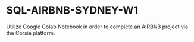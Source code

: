 # SQL-AIRBNB-SYDNEY-W1
Utilize Google Colab Notebook in order to complete an AIRBNB project via the Corsie platform.
